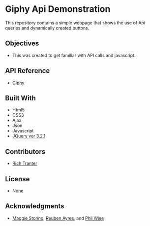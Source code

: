 # Giphy Api Demonstration

This repository contains a simple webpage that shows the use of Api queries and dynamically created buttons.

## Objectives

* This was created to get familiar with API calls and javascript. 


## API Reference

* [Giphy](https://developers.giphy.com/docs/)


## Built With

* Html5
* CSS3
* Ajax
* Json
* Javascript
* [JQuery ver 3.2.1](https://code.jquery.com/)

## Contributors

* [Rich Tranter](https://github.com/Richt2566/)

## License

* None

## Acknowledgments

* [Maggie Storino](https://www.linkedin.com/in/maggiestorino/), [Reuben Ayres](https://www.linkedin.com/in/reuben-ayres/), and [Phil Wise](https://www.linkedin.com/in/philipwise/)
